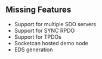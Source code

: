 ## Missing Features

- Support for multiple SDO servers
- Support for SYNC RPDO
- Support for TPDOs
- Socketcan hosted demo node
- EDS generation
